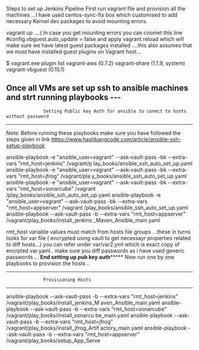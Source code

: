 Steps to set up Jenkins Pipeline
First run vagrant file and provision all the machines ...I have used centos-sync-fix box which customised to add necessary Kernel dev packages to avoid mounting errors.

vagrant up ....( In case you get mounting errors you can coomet this line #config.vbguest.auto_update = false and apply vagrant reload which will make sure we have latest guest packages installed ....this also assumes that we must have installed guest plugins on Vagrant host...

$ vagrant.exe plugin list
vagrant-aws (0.7.2)
vagrant-share (1.1.9, system)
vagrant-vbguest (0.15.1)

Once all VMs are set up ssh to ansible machines and strt running playbooks ---
---------------------------------------------------------------------------------------------------------------
                  Setting Public key Auth for ansible to conect to hosts without password 
---------------------------------------------------------------------------------------------------------------
Note: Before running these playbooks make sure you have followed the steps given in link https://www.hashbangcode.com/article/ansible-ssh-setup-playbook
            
ansible-playbook -e "ansible_user=vagrant" --ask-vault-pass -bk --extra-vars "rmt_host=jenkins" /vagrant/p
lay_books/ansible_ssh_auto_set_up.yaml
 ansible-playbook -e "ansible_user=vagrant" --ask-vault-pass -bk --extra-vars "rmt_host=jfrog" /vagrant/pla
y_books/ansible_ssh_auto_set_up.yaml
ansible-playbook -e "ansible_user=vagrant" --ask-vault-pass -bk --extra-vars "rmt_host=sonarcube" /vagrant
/play_books/ansible_ssh_auto_set_up.yaml
ansible-playbook -e "ansible_user=vagrant" --ask-vault-pass -bk --extra-vars "rmt_host=appserver" /vagrant
/play_books/ansible_ssh_auto_set_up.yaml
ansible-playbook --ask-vault-pass -b --extra-vars "rmt_host=appserver" /vagrant/play_books/install_jenkins
_Maven_Ansible_main.yaml
   
 rmt_host variable values must match from hosts file groups ...these in turns looks for var file ( encrypted using vault to get necessayr properties related to diff hosts...) you can refer under var/var2.yml which is exact copy of encrpted var.yaml.. make sure you diff passwords as i have used generic passwords ...
 **********************************************End setting up pub key auth***************************************************
 Now run one by one playbooks to provision the hosts ..
 
 ---------------------------------------------------------------------------------------------------------------
                  Provisioning Hosts
---------------------------------------------------------------------------------------------------------------
ansible-playbook --ask-vault-pass -b --extra-vars "rmt_host=jenkins" /vagrant/play_books/install_jenkins_M
aven_Ansible_main.yaml
ansible-playbook --ask-vault-pass -b --extra-vars "rmt_host=sonarcube" /vagrant/play_books/install_sonarcu
be_main.yaml
ansible-playbook --ask-vault-pass -b --extra-vars "rmt_host=jfrog" /vagrant/play_books/install_jfrog_Artif
actory_main.yaml
ansible-playbook --ask-vault-pass -b --extra-vars "rmt_host=appserver" /vagrant/play_books/setup_App_Serve
   
